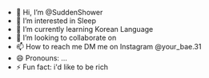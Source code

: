 - 👋 Hi, I’m @SuddenShower
- 👀 I’m interested in Sleep
- 🌱 I’m currently learning Korean Language
- 💞️ I’m looking to collaborate on 
- 📫 How to reach me DM me on Instagram @your_bae.31
- 😄 Pronouns: ...
- ⚡ Fun fact: i'd like to be rich

<!---
SuddenShower/SuddenShower is a ✨ special ✨ repository because its `README.md` (this file) appears on your GitHub profile.
You can click the Preview link to take a look at your changes.
--->
